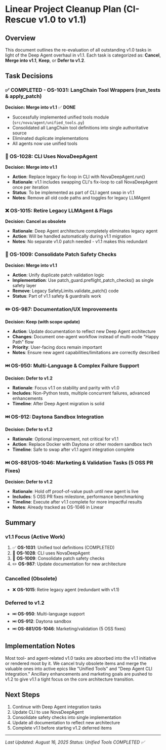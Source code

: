 # Linear Project Cleanup Plan (CI-Rescue v1.0 to v1.1)

## Overview

This document outlines the re-evaluation of all outstanding v1.0 tasks in light of the Deep Agent overhaul in v1.1. Each task is categorized as: **Cancel**, **Merge into v1.1**, **Keep**, or **Defer to v1.2**.

## Task Decisions

### ✅ COMPLETED - OS-1031: LangChain Tool Wrappers (run_tests & apply_patch)

**Decision: Merge into v1.1** ✅ **DONE**

- Successfully implemented unified tools module (`src/nova/agent/unified_tools.py`)
- Consolidated all LangChain tool definitions into single authoritative source
- Eliminated duplicate implementations
- All agents now use unified tools

### 🔄 OS-1028: CLI Uses NovaDeepAgent

**Decision: Merge into v1.1**

- **Action**: Replace legacy fix-loop in CLI with NovaDeepAgent.run()
- **Rationale**: v1.1 includes swapping CLI's fix-loop to call NovaDeepAgent once per iteration
- **Status**: To be implemented as part of CLI agent swap in v1.1
- **Notes**: Remove all old code paths and toggles for legacy LLMAgent

### ❌ OS-1015: Retire Legacy LLMAgent & Flags

**Decision: Cancel as obsolete**

- **Rationale**: Deep Agent architecture completely eliminates legacy agent
- **Action**: Will be handled automatically during v1.1 migration
- **Notes**: No separate v1.0 patch needed - v1.1 makes this redundant

### 🔄 OS-1009: Consolidate Patch Safety Checks

**Decision: Merge into v1.1**

- **Action**: Unify duplicate patch validation logic
- **Implementation**: Use patch_guard.preflight_patch_checks() as single safety layer
- **Remove**: Legacy SafetyLimits.validate_patch() code
- **Status**: Part of v1.1 safety & guardrails work

### ✏️ OS-987: Documentation/UX Improvements

**Decision: Keep (with scope update)**

- **Action**: Update documentation to reflect new Deep Agent architecture
- **Changes**: Document one-agent workflow instead of multi-node "Happy Path" flow
- **Priority**: User-facing docs remain important
- **Notes**: Ensure new agent capabilities/limitations are correctly described

### ⏭️ OS-950: Multi-Language & Complex Failure Support

**Decision: Defer to v1.2**

- **Rationale**: Focus v1.1 on stability and parity with v1.0
- **Includes**: Non-Python tests, multiple concurrent failures, advanced enhancements
- **Timeline**: After Deep Agent migration is solid

### ⏭️ OS-912: Daytona Sandbox Integration

**Decision: Defer to v1.2**

- **Rationale**: Optional improvement, not critical for v1.1
- **Action**: Replace Docker with Daytona or other modern sandbox tech
- **Timeline**: Safe to swap after v1.1 agent integration complete

### ⏭️ OS-881/OS-1046: Marketing & Validation Tasks (5 OSS PR Fixes)

**Decision: Defer to v1.2**

- **Rationale**: Hold off proof-of-value push until new agent is live
- **Includes**: 5 OSS PR fixes milestone, performance benchmarking
- **Timeline**: Execute after v1.1 complete for more impactful results
- **Notes**: Already tracked as OS-1046 in Linear

## Summary

### v1.1 Focus (Active Work)

1. ✅ **OS-1031**: Unified tool definitions (COMPLETED)
2. 🔄 **OS-1028**: CLI uses NovaDeepAgent
3. 🔄 **OS-1009**: Consolidate patch safety checks
4. ✏️ **OS-987**: Update documentation for new architecture

### Cancelled (Obsolete)

- ❌ **OS-1015**: Retire legacy agent (redundant with v1.1)

### Deferred to v1.2

- ⏭️ **OS-950**: Multi-language support
- ⏭️ **OS-912**: Daytona sandbox
- ⏭️ **OS-881/OS-1046**: Marketing/validation (5 OSS fixes)

## Implementation Notes

Most tool- and agent-related v1.0 tasks are absorbed into the v1.1 initiative or rendered moot by it. We cancel truly obsolete items and merge the valuable ones into active epics like "Unified Tools" and "Deep Agent CLI Integration." Ancillary enhancements and marketing goals are pushed to v1.2 to give v1.1 a tight focus on the core architecture transition.

## Next Steps

1. Continue with Deep Agent integration tasks
2. Update CLI to use NovaDeepAgent
3. Consolidate safety checks into single implementation
4. Update all documentation to reflect new architecture
5. Complete v1.1 before starting v1.2 deferred items

---

_Last Updated: August 16, 2025_
_Status: Unified Tools COMPLETED ✅_

